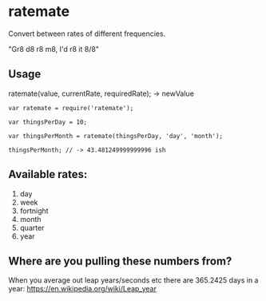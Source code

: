 # ratemate

Convert between rates of different frequencies.

"Gr8 d8 r8 m8, I'd r8 it 8/8"

## Usage

ratemate(value, currentRate, requiredRate); -> newValue

```
var ratemate = require('ratemate');

var thingsPerDay = 10;

var thingsPerMonth = ratemate(thingsPerDay, 'day', 'month');

thingsPerMonth; // -> 43.481249999999996 ish

```

## Available rates:

1. day
1. week
1. fortnight
1. month
1. quarter
1. year

## Where are you pulling these numbers from?

When you average out leap years/seconds etc there are 365.2425 days in a year:
https://en.wikipedia.org/wiki/Leap_year